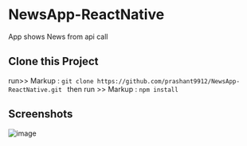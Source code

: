 # NewsApp-ReactNative
App shows News from api call

## Clone this Project
run>> Markup :  `git clone https://github.com/prashant9912/NewsApp-ReactNative.git `
then run >> Markup :  `npm install`

## Screenshots

![image](https://i.ibb.co/5hKBwzY/Screenshot-at-Aug-18-17-05-32.png)
